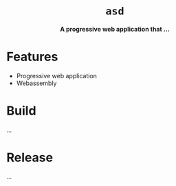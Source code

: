 <div align="center">
    <h1><code>asd</code></h1>
    <strong>A progressive web application that ...</strong>
</div>


# Features
* Progressive web application
* Webassembly


# Build
...


# Release
...